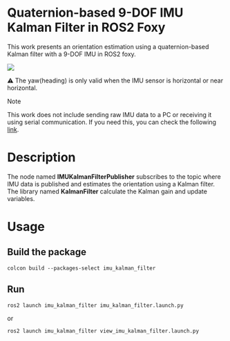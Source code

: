 # Quaternion-based 9-DOF IMU Kalman Filter in ROS2 Foxy

This work presents an orientation estimation using a quaternion-based Kalman filter with a 9-DOF IMU in ROS2 foxy.

<p align = "left">
 <img src = "https://github.com/SeonilChoi/Quaternion-based-9-DOF-IMU-Kalman-Filter-in-ROS2-Foxy/assets/172185042/616a6027-c3df-443f-a143-0f3f420fabad" />
</p>

 :warning: The yaw(heading) is only valid when the IMU sensor is horizontal or near horizontal.

> [!NOTE]
> This work does not include sending raw IMU data to a PC or receiving it using serial communication. If you need this, you can check the following [link](https://github.com/SeonilChoi/MPU-9250-Serial-Communication-in-ROS2-Foxy.git).

# Description

The node named **IMUKalmanFilterPublisher** subscribes to the topic where IMU data is published and estimates the orientation using a Kalman filter.
The library named **KalmanFilter** calculate the Kalman gain and update variables.

# Usage

## Build the package

```
colcon build --packages-select imu_kalman_filter
```

## Run

```
ros2 launch imu_kalman_filter imu_kalman_filter.launch.py
```

or

```
ros2 launch imu_kalman_filter view_imu_kalman_filter.launch.py
```

